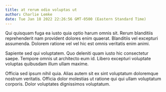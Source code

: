 ```yaml
---
title: at rerum odio voluptas ut
author: Charlie Lemke
date: Tue Jan 18 2022 22:26:56 GMT-0500 (Eastern Standard Time)
---
```

Qui quisquam fuga ea iusto quia optio harum omnis sit. Rerum blanditiis reprehenderit nam provident dolores enim quaerat. Blanditiis vel excepturi assumenda. Dolorem ratione vel vel hic est omnis veritatis enim animi.

 Sapiente sed qui voluptatem. Quo deleniti quam iusto hic consectetur saepe. Tempore omnis ut architecto eum id. Libero excepturi voluptate voluptas quibusdam illum ullam maxime.

 Officia sed ipsum nihil quia. Alias autem sit ex sint voluptatum doloremque nostrum veritatis. Officia dolor molestias ut ratione qui qui ullam voluptatum corporis. Dolor voluptates dignissimos voluptatum.